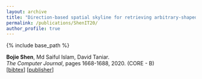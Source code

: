 ```yaml
---
layout: archive
title: "Direction-based spatial skyline for retrieving arbitrary-shaped surrounding objects"
permalink: /publications/ShenIT20/
author_profile: true
---
```


{% include base_path %}

**Bojie Shen**, Md Saiful Islam, David Taniar.              
<i>The Computer Journal</i>, pages 1668-1688, 2020. (CORE - B)                 
[<a href="javascript:void(0)" onclick="(function(target, id) { if ($('#' + id).css('display') == 'block') { $('#' + id).hide('fast'); $(target).text('bibtex') } else { $('#' + id).show('fast'); $(target).text('bibtex▲') } })(this, 'bibtex-ShenIT20');">bibtex</a>]
[[publisher](https://link.springer.com/article/10.1007/s11280-019-00694-w)]
<div id="bibtex-ShenIT20" style="display:none">
<pre>@article{DBLP:journals/cj/ShenIT20,
  author       = {Bojie Shen and
                  Md. Saiful Islam and
                  David Taniar},
  title        = {Direction-based Spatial Skyline for Retrieving Arbitrary-Shaped Surrounding
                  Objects},
  journal      = {Comput. J.},
  volume       = {63},
  number       = {11},
  pages        = {1668--1688},
  year         = {2020},
  url          = {https://doi.org/10.1093/comjnl/bxz099},
  doi          = {10.1093/COMJNL/BXZ099},
  timestamp    = {Mon, 05 Feb 2024 20:25:09 +0100},
  biburl       = {https://dblp.org/rec/journals/cj/ShenIT20.bib},
  bibsource    = {dblp computer science bibliography, https://dblp.org}
}
</pre></div>  
